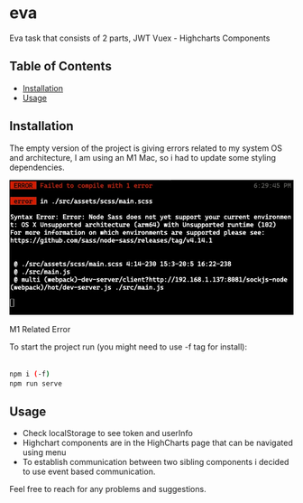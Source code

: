 # eva

Eva task that consists of 2 parts, JWT Vuex - Highcharts Components

## Table of Contents

- [Installation](#installation)
- [Usage](#usage)

## Installation

The empty version of the project is giving errors related to my system OS and architecture, I am using an M1 Mac, so i had to update some styling dependencies.

![image info](./public/m1-error.jpeg)

M1 Related Error

To start the project run (you might need to use -f tag for install):

```sh

npm i (-f)
npm run serve
```

## Usage

- Check localStorage to see token and userInfo
- Highchart components are in the HighCharts page that can be navigated using menu
- To establish communication between two sibling components i decided to use event based communication.

Feel free to reach for any problems and suggestions.
